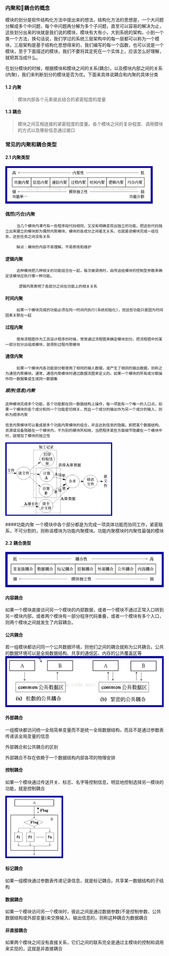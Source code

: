 ### 内聚和耦合的概念
模块的划分是软件结构化方法中提出来的想法，结构化方法的思想是，一个大问题分解成多个中问题，每个中问题再分解为多个子问题，直至可以容易的解决为止，这些划分出来的块就是我们说的模块，模块有大有小，大到系统的架构，小到一个类一个方法，换句话说，我们学过的系统三层架构中的每一层都可以称为一个模块，三层架构是基于结构化思想得来的，我们编写的每一个函数，也可以说是一个模块，至于下面描述的模块，我们不要将其定死在一个实体上，应该怎么好理解，就把其当成什么。

在划分模块的时候，根据模块和模块之间的关系(耦合)，以及模块内部之间的关系(内聚)，我们来判断划分的模块是否为优。下面来具体说耦合和内聚的具体分类
#### 1.2 内聚
> 模块内部各个元素彼此结合的紧密程度的度量
#### 1.3 耦合
>模块之间互相连接的紧密程度的度量。各个模块之间的复杂程度、调用模块的方式以及哪些信息通过接口
### 常见的内聚和耦合类型

#### 2.1 内聚类型
![](./images/8/neiju_1.png)
#### 偶然(巧合)内聚
         当几个模块内凑巧有一些程序段代码相同，又没有明确变现出独立的功能，把这些代码独立出来建立的模块即为偶然内聚模块，模块的各成分之间毫无关系，也就是说模块完成一组任务，这些任务之间没有关系

         缺点：模块的内容不易理解，不易修改和维护

#### 逻辑内聚
         这种模块把几种相关的功能组合在一起，每次被调用时，由传送给模块的控制型参数来确定该模块应执行哪一种功能。

          逻辑内聚表明了各部分之间在功能上的相关关系
#### 时间内聚
         如果一个模块完成的功能必须在同一时间内执行(系统初始化)，但这些功能只是因为时间因素关联在一起

#### 过程内聚
         使用流程图作为工具设计程序的时候，常常通过流程图来确定模块划分。把流程图中的某一部分划分出组成模块，就得到过程内聚模块

#### 通信内聚
         如果一个模块内各功能部分都使用了相同的输入数据，或产生了相同的输出数据，则称之为通信内聚模块。通常，通信内聚模块时通过数据流图来定义的。如果一个模块的所有成分都操作同一数据集或生成同一数据集

##### 顺序(信息)内聚
    这种模块完成多个功能，各个功能都在同一数据结构上操作，每一项能有一个唯一的入口点。如果一个模块的各个成分和同一个功能密切相关，而且一个成分的输出作为另一个成分的输入，则称为顺序内聚

    信息内聚模块可以看成是多个功能内聚模块的组合，并且达到信息的隐蔽。即把某个数据结构、资源或设备隐蔽在一个模块内，不为别的模块所知晓，当把程序某些方面细节隐藏在一个模块中时，就增加了模块的独立性     

![](./images/8/neiju_2.png)

####功能内聚
         一个模块中各个部分都是为完成一项具体功能而协同工作，紧密联系，不可分割的，则称该模块为功能内聚模块。功能内聚模块时内聚性最强的模块
#### 2.2 耦合类型
![](./images/8/ouhe_1.png)
#### 内容耦合
如果一个模块直接访问另一个模块的内部数据，或者一个模块不通过正常入口转到另一模块内部，或者两个模块有一部分程序代码重叠，或者一个模块有多个入口，则两个模块之间就发生了内容耦合。

#### 公共耦合
若一组模块都访问同一个公共数据环境，则他们之间的耦合就称为公共耦合。公共的数据环境可以是全局数据结构、共享的通信区、内存的公共覆盖区等  
![](./images/8/ouhe_2.png)  
#### 外部耦合
一组模块都访问统一全局简单变量而不是统一全局数据结构，而且不是通过参数表传递该全局变量的信息

外部耦合和公共耦合的区别

外部耦合不存在依赖于一个数据结构内部各项的物理安排    

#### 控制耦合
如果一个模块通过传送开关、标志、名字等控制信息，明显地控制选择另一模块的功能，就是控制耦合

![](./images/8/ouhe_3.png)

#### 标记耦合
如果一组模块通过参数表传递记录信息，就是标记耦合。共享某一数据结构的子结构

#### 数据耦合      
如果一个模块访问另一个模块时，彼此之间是通过数据参数(不是控制参数、公共数据结构或外部变量)来交换输入、输出信息的，则称这种耦合为数据耦合

#### 非直接耦合
如果两个模块之间没有直接关系，它们之间的联系完全是通过主模块的控制和调用来实现的，这就是非直接耦合